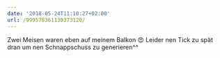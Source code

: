 ```yaml
---
date: '2018-05-24T11:10:27+02:00'
url: /999578361130373120/
---
```

Zwei Meisen waren eben auf meinem Balkon 😍
Leider nen Tick zu spät dran um nen Schnappschuss zu generieren^^
